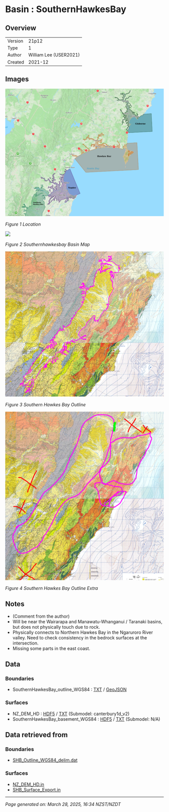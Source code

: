 # Basin : SouthernHawkesBay

## Overview
|         |                     |
|---------|---------------------|
| Version | 21p12           |
| Type    | 1        |
| Author  | William Lee (USER2021)            |
| Created | 2021-12           |


## Images
![](../images/maps/NI_mideast.png)

*Figure 1 Location*

![](../images/regional/SouthernHawkesBay_basin_map.png)

*Figure 2 Southernhawkesbay Basin Map*

![](../images/basins/southern_hawkes_bay_outline.png)

*Figure 3 Southern Hawkes Bay Outline*

![](../images/basins/southern_hawkes_bay_outline_extra.png)

*Figure 4 Southern Hawkes Bay Outline Extra*


## Notes
- (Comment from the author)
- Will be near the Wairarapa and Manawatu-Whanganui / Taranaki basins, but does not physically touch due to rock.
- Physically connects to Northern Hawkes Bay in the Ngaruroro River valley. Need to check consistency in the bedrock surfaces at the intersection.
- Missing some parts in the east coast.

## Data
### Boundaries
- SouthernHawkesBay_outline_WGS84 : [TXT](../../velocity_modelling/data/regional/SouthernHawkesBay/SouthernHawkesBay_outline_WGS84.txt) / [GeoJSON](../../velocity_modelling/data/regional/SouthernHawkesBay/SouthernHawkesBay_outline_WGS84.geojson)

### Surfaces
- NZ_DEM_HD : [HDF5](../../velocity_modelling/data/global/surface/NZ_DEM_HD.h5) / [TXT](../../velocity_modelling/data/global/surface/NZ_DEM_HD.in) (Submodel: canterbury1d_v2)
- SouthernHawkesBay_basement_WGS84 : [HDF5](../../velocity_modelling/data/regional/SouthernHawkesBay/SouthernHawkesBay_basement_WGS84.h5) / [TXT](../../velocity_modelling/data/regional/SouthernHawkesBay/SouthernHawkesBay_basement_WGS84.in) (Submodel: N/A)

## Data retrieved from
### Boundaries
- [SHB_Outline_WGS84_delim.dat](https://github.com/ucgmsim/Velocity-Model/tree/main/Data/Basins/Southern_Hawkes_Bay/v21p12/SHB_Outline_WGS84_delim.dat)

### Surfaces
- [NZ_DEM_HD.in](https://github.com/ucgmsim/Velocity-Model/tree/main/Data/DEM/NZ_DEM_HD.in)
- [SHB_Surface_Export.in](https://github.com/ucgmsim/Velocity-Model/tree/main/Data/Basins/Southern_Hawkes_Bay/v21p12/SHB_Surface_Export.in)

---
*Page generated on: March 28, 2025, 16:34 NZST/NZDT*
